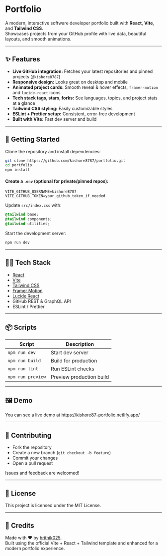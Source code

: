 # Portfolio

A modern, interactive software developer portfolio built with **React**, **Vite**, and **Tailwind CSS**.  
Showcases projects from your GitHub profile with live data, beautiful layouts, and smooth animations.

---

## ✨ Features

- **Live GitHub integration:** Fetches your latest repositories and pinned projects (`@kishore8787`)
- **Responsive design:** Looks great on desktop and mobile
- **Animated project cards:** Smooth reveal & hover effects, `framer-motion` and `lucide-react` icons
- **Tech stack tags, stars, forks:** See languages, topics, and project stats at a glance
- **Tailwind CSS styling:** Easily customizable styles
- **ESLint + Prettier setup:** Consistent, error-free development
- **Built with Vite:** Fast dev server and build

---

## 🚀 Getting Started

Clone the repository and install dependencies:

```bash
git clone https://github.com/kishore8787/portfolio.git
cd portfolio
npm install
```

#### Create a `.env` (optional for private/pinned repos):

```env
VITE_GITHUB_USERNAME=kishore8787
VITE_GITHUB_TOKEN=your_github_token_if_needed
```

Update `src/index.css` with:

```css
@tailwind base;
@tailwind components;
@tailwind utilities;
```

Start the development server:

```bash
npm run dev
```

---

## 🧑‍💻 Tech Stack

- [React](https://react.dev/)
- [Vite](https://vitejs.dev/)
- [Tailwind CSS](https://tailwindcss.com/)
- [Framer Motion](https://www.framer.com/motion/)
- [Lucide React](https://lucide.dev/)
- GitHub REST & GraphQL API
- ESLint / Prettier

---

## 📦 Scripts

| Script            | Description              |
|-------------------|--------------------------|
| `npm run dev`     | Start dev server         |
| `npm run build`   | Build for production     |
| `npm run lint`    | Run ESLint checks        |
| `npm run preview` | Preview production build |

---

## 🖼️ Demo

You can see a live demo at https://kishore87-portfolio.netlify.app/

---

## 🤝 Contributing

- Fork the repository
- Create a new branch (`git checkout -b feature`)
- Commit your changes
- Open a pull request

Issues and feedback are welcomed!

---

## 📑 License

This project is licensed under the MIT License.

---

## 🙌 Credits

Made with ❤️ by [hrithik025](https://github.com/hrithik025).  
Built using the official Vite + React + Tailwind template and enhanced for a modern portfolio experience.
